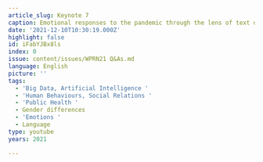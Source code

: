 ```yaml
---
article_slug: Keynote 7
caption: Emotional responses to the pandemic through the lens of text data
date: '2021-12-10T10:30:19.000Z'
highlight: false
id: iFabYJBx8ls
index: 0
issue: content/issues/WPRN21 Q&As.md
language: English
picture: ''
tags:
  - 'Big Data, Artificial Intelligence '
  - 'Human Behaviours, Social Relations '
  - 'Public Health '
  - Gender differences
  - 'Emotions '
  - Language
type: youtube
years: 2021

---
```

